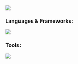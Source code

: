 
<img src="https://user-images.githubusercontent.com/111730344/229139045-c51b45e8-eb33-4f82-837c-92b53dc762ba.png">


### Languages & Frameworks:
<img src= "https://skillicons.dev/icons?i=js,c,java,html,css,vue,cs,discord,dotnet"/>

### Tools:
<img src= "https://skillicons.dev/icons?i=vscode,eclipse,visualstudio,godot,unity"/>


